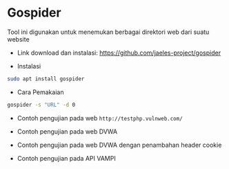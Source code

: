 # Gospider
Tool ini digunakan untuk menemukan berbagai direktori web dari suatu website

- Link download dan instalasi: https://github.com/jaeles-project/gospider

- Instalasi
```sh
sudo apt install gospider
```


- Cara Pemakaian
```sh
gospider -s "URL" -d 0
```

- Contoh pengujian pada web `http://testphp.vulnweb.com/`

- Contoh pengujian pada web DVWA

- Contoh pengujian pada web DVWA dengan penambahan header cookie

- Contoh pengujian pada API VAMPI